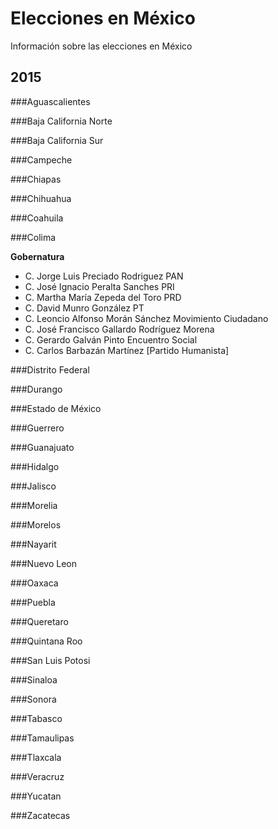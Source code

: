 # Elecciones en México

Información sobre las elecciones en México

## 2015

###Aguascalientes 

###Baja California Norte 

###Baja California Sur 

###Campeche 

###Chiapas 

###Chihuahua 

###Coahuila 

###Colima 

**Gobernatura**
- C. Jorge Luis Preciado Rodriguez PAN
- C. José Ignacio Peralta Sanches PRI 
- C. Martha María Zepeda del Toro PRD 
- C. David Munro González PT 
- C. Leoncio Alfonso Morán Sánchez Movimiento Ciudadano 
- C. José Francisco Gallardo Rodríguez Morena 
- C. Gerardo Galván Pinto Encuentro Social 
- C. Carlos Barbazán Martínez [Partido Humanista]

###Distrito Federal 

###Durango 

###Estado de México 

###Guerrero 

###Guanajuato 

###Hidalgo 

###Jalisco 

###Morelia 

###Morelos 

###Nayarit 

###Nuevo Leon 

###Oaxaca 

###Puebla 

###Queretaro 

###Quintana Roo 

###San Luis Potosi 

###Sinaloa 

###Sonora 

###Tabasco 

###Tamaulipas 

###Tlaxcala 

###Veracruz 

###Yucatan 

###Zacatecas

